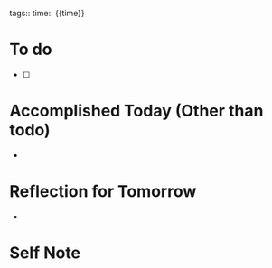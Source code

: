 tags:: 
time:: {{time}}

# To do
- [ ] 

# Accomplished Today (Other than todo)
- 

# Reflection for Tomorrow
- 

# Self Note